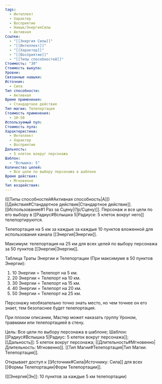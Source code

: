 ```yaml
---
tags:
  - Интеллект
  - Характер
  - Восприятие
  - Навык/ЭнергияСилы
  - Активная
Ссылки:
  - "[[Энергия Силы]]"
  - "[[Интеллект]]"
  - "[[Характер]]"
  - "[[Восприятие]]"
  - "[[Типы способностей]]"
Стоимость: "30"
Стоимость выкупа: 
Уровни: 
Связанные навыки: 
Источник:
  - Сила
Тип способности:
  - Активная
Время применения:
  - Стандартное действие
Тип магии: Телепортация
Стоимость применения:
  - 10-50
Используемый пул: 
Стоимость пула: 
Характеристики:
  - Интеллект
  - Характер
  - Восприятие
Дальность:
  - 5 клеток вокруг персонажа
Шаблон:
  - "Вспышка: 5"
Количество целей:
  - Все цели по выбору персонажа в шаблоне
Время действия:
  - Мгновенно
Тип воздействия:
---
```

([[Типы способностей#Активная способность|А]]) [[Действия#Стандартное действие|Стандартное действие]]. [[Использование#1 Раз за Сцену|(1р/Сцену)]]. Персонаж и все цели по его выбору в [[Радиус#Вспышка 5|Радиусе: 5 клеток вокруг него]] телепортируются. 

Телепортация на 5 км за каждые за каждые 10 пунктов вложенной для использования канала [[Энергия|Энергии]].

Максимум: телепортация на 25 км для всех целей по выбору персонажа за 50 пунктов [[Энергия|Энергии]].

Таблица Траты Энергии и Телепортации
(При максимуме в 50 пунктов Энергии):

1. 10 Энергии = Телепорт на 5 км.
2. 20 Энергии = Телепорт на 10 км.
3. 30 Энергии = Телепорт на 15 км.
4. 40 Энергии = Телепорт на 20 км. 
5. 50 Энергии = Телепорт на 25 км.

Персонажу необязательно точно знать место, но чем точнее он его знает, тем безопаснее будет телепортация. 

При плохом описании, Мастер может наказать группу Уроном, травмами или телепортацией в стену.

Цель: Все цели по выбору персонажа в шаблоне; Шаблон: [[Радиус#Вспышка 5|Радиус: 5 клеток вокруг персонажа]]; [[Дальность]]: 5 клеток вокруг персонажа; [[Длительность#Мгновенно|Длительность: Мгновенно]]. [[Тип Магии#Телепортация|Тип Магии: Телепортация]].

Открывает доступ к [[Источник#Сила|Источнику: Сила]] для всех [[Формы Телепортации|Форм Телепортации]]. 

([[Энергия|Эн]]: 10 пунктов за каждые 5 км телепортации)